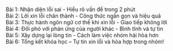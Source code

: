 Bài 1: Nhận diện lỗi sai - Hiểu rõ vấn đề trong 2 phút  
Bài 2: Lời xin lỗi chân thành - Công thức ngắn gọn và hiệu quả  
Bài 3: Thực hành ngôn ngữ cơ thể khi xin lỗi - Giao tiếp không lời  
Bài 4: Đối phó với phản ứng của người khác - Bình tĩnh và tự tin  
Bài 5: Xây dựng lại lòng tin - Cách làm việc nhóm hài hòa hơn  
Bài 6: Tổng kết khóa học – Tự tin xin lỗi và hòa hợp trong nhóm!